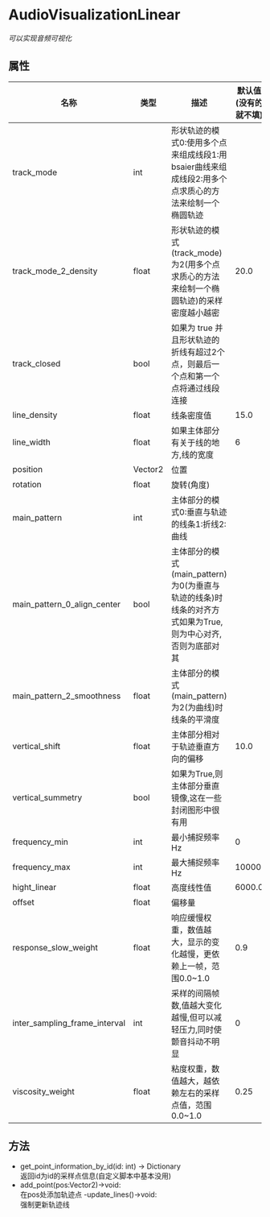 # **AudioVisualizationLinear**

*可以实现音频可视化*

## **属性**
|名称|类型|描述|默认值(没有的就不填)|
|-----|-----|-----|-----------------------|
|track_mode|int|形状轨迹的模式0:使用多个点来组成线段1:用bsaier曲线来组成线段2:用多个点求质心的方法来绘制一个椭圆轨迹||
|track_mode_2_density|float|形状轨迹的模式(track_mode)为2(用多个点求质心的方法来绘制一个椭圆轨迹)的采样密度越小越密|20.0|
|track_closed|bool|如果为 true 并且形状轨迹的折线有超过2个点，则最后一个点和第一个点将通过线段连接||
|line_density|float|线条密度值|15.0|
|line_width|float|如果主体部分有关于线的地方,线的宽度|6|
|position|Vector2|位置||
|rotation|float|旋转(角度)||
|main_pattern|int|主体部分的模式0:垂直与轨迹的线条1:折线2:曲线||
|main_pattern_0_align_center|bool|主体部分的模式(main_pattern)为0(为垂直与轨迹的线条)时线条的对齐方式如果为True,则为中心对齐,否则为底部对其||
|main_pattern_2_smoothness|float|主体部分的模式(main_pattern)为2(为曲线)时线条的平滑度||
|vertical_shift|float|主体部分相对于轨迹垂直方向的偏移|10.0|
|vertical_summetry|bool|如果为True,则主体部分垂直镜像,这在一些封闭图形中很有用||
|frequency_min|int|最小捕捉频率Hz|0|
|frequency_max|int|最大捕捉频率Hz|10000|
|hight_linear|float|高度线性值|6000.0|
|offset|float|偏移量||
|response_slow_weight|float|响应缓慢权重，数值越大，显示的变化越慢，更依赖上一帧，范围0.0~1.0|0.9|
|inter_sampling_frame_interval|int|采样的间隔帧数,值越大变化越慢,但可以减轻压力,同时使颤音抖动不明显|0|
|viscosity_weight|float|粘度权重，数值越大，越依赖左右的采样点值，范围0.0~1.0|0.25|
## **方法**
- get_point_information_by_id(id: int) -> Dictionary
<br>返回id为id的采样点信息(自定义脚本中基本没用)
- add_point(pos:Vector2)->void:
<br>在pos处添加轨迹点
-update_lines()->void:
<br>强制更新轨迹线
